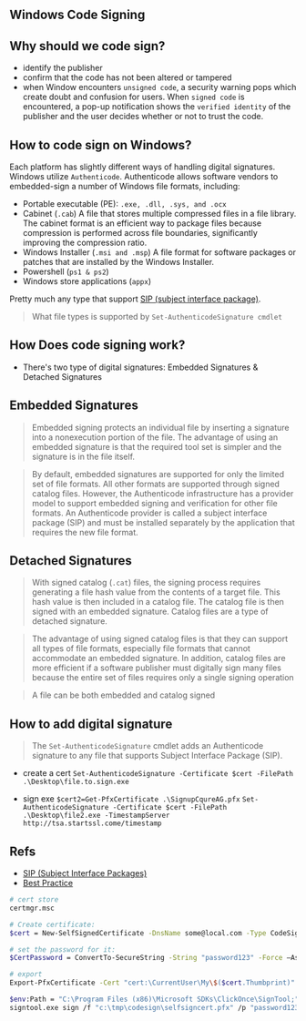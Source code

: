 ## Windows Code Signing

## Why should we code sign?
- identify the publisher
- confirm that the code has not been altered or tampered
- when Window encounters `unsigned code`, a security warning pops which create doubt and confusion for users. When `signed code` is encountered, a pop-up notification shows the `verified identity` of the publisher and the user decides whether or not to trust the code.

## How to code sign on Windows?
Each platform has slightly different ways of handling digital signatures. Windows utilize `Authenticode`. Authenticode allows software vendors to embedded-sign a number of Windows file formats, including:
*	Portable executable (PE): `.exe, .dll, .sys, and .ocx`
*	Cabinet (`.cab`) 
	A file that stores multiple compressed files in a file library. The cabinet format is an efficient way to package files because compression is performed across file boundaries, significantly improving the compression ratio.
*	Windows Installer (`.msi and .msp`) 
	A file format for software packages or patches that are installed by the Windows Installer.
* Powershell (`ps1 & ps2`)
* Windows store applications (`appx`)

Pretty much any type that support [SIP (subject interface package)](https://bit.ly/3c7d6pA). 

> What file types is supported by `Set-AuthenticodeSignature cmdlet`
	
## How Does code signing work? 
- There's two type of digital signatures: Embedded Signatures & Detached Signatures

## Embedded Signatures
> Embedded signing protects an individual file by inserting a signature into a nonexecution portion of the file. The advantage of using an embedded signature is that the required tool set is simpler and the signature is in the file itself.

> By default, embedded signatures are supported for only the limited set of file formats. All other formats are supported through signed catalog files. However, the Authenticode infrastructure has a provider model to support embedded signing and verification for other file formats. An Authenticode provider is called a subject interface package (SIP) and must be installed separately by the application that requires the new file format.

## Detached Signatures
> With signed catalog (`.cat`) files, the signing process requires generating a file hash value from the contents of a target file. This hash value is then included in a catalog file. The catalog file is then signed with an embedded signature. Catalog files are a type of detached signature.

> The advantage of using signed catalog files is that they can support all types of file formats, especially file formats that cannot accommodate an embedded signature. In addition, catalog files are more efficient if a software publisher must digitally sign many files because the entire set of files requires only a single signing operation

> A file can be both embedded and catalog signed

## How to add digital signature
> The `Set-AuthenticodeSignature` cmdlet adds an Authenticode signature to any file that supports Subject Interface Package (SIP).

- create a cert
`Set-AuthenticodeSignature -Certificate $cert -FilePath .\Desktop\file.to.sign.exe`

- sign exe
`$cert2=Get-PfxCertificate .\SignupCqureAG.pfx`
`Set-AuthenticodeSignature -Certificate $cert -FilePath .\Desktop\file2.exe -TimestampServer http://tsa.startssl.come/timestamp`

## Refs
- [SIP (Subject Interface Packages)](https://vcsjones.dev/2017/08/10/subject-interface-packages)
- [Best Practice](https://docs.microsoft.com/en-us/previous-versions/windows/hardware/design/dn653556(v=vs.85))


```bash
# cert store
certmgr.msc

# Create certificate:
$cert = New-SelfSignedCertificate -DnsName some@local.com -Type CodeSigning -CertStoreLocation Cert:\CurrentUser\My

# set the password for it:
$CertPassword = ConvertTo-SecureString -String "password123" -Force –AsPlainText

# export
Export-PfxCertificate -Cert "cert:\CurrentUser\My\$($cert.Thumbprint)" -FilePath "c:\tmp\codesign\selfsigncert.pfx" -Password $CertPassword

$env:Path = "C:\Program Files (x86)\Microsoft SDKs\ClickOnce\SignTool;"+$env:Path
signtool.exe sign /f "c:\tmp\codesign\selfsigncert.pfx" /p "password123" /v "C:\tmp\codesign\HelloWorld.dll"
```